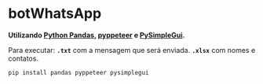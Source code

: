 # botWhatsApp

**Utilizando [Python Pandas](https://pandas.pydata.org/), [pyppeteer](https://github.com/pyppeteer/pyppeteer) e [PySimpleGui](https://pysimplegui.readthedocs.io/en/latest/).**

Para executar: **`.txt`** com a mensagem que será enviada. **`.xlsx`** com nomes e contatos.

```
pip install pandas pyppeteer pysimplegui
```